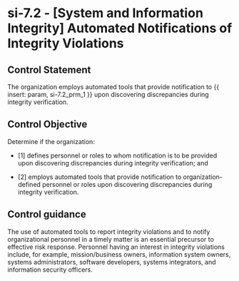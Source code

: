 # si-7.2 - \[System and Information Integrity\] Automated Notifications of Integrity Violations

## Control Statement

The organization employs automated tools that provide notification to {{ insert: param, si-7.2_prm_1 }} upon discovering discrepancies during integrity verification.

## Control Objective

Determine if the organization:

- \[1\] defines personnel or roles to whom notification is to be provided upon discovering discrepancies during integrity verification; and

- \[2\] employs automated tools that provide notification to organization-defined personnel or roles upon discovering discrepancies during integrity verification.

## Control guidance

The use of automated tools to report integrity violations and to notify organizational personnel in a timely matter is an essential precursor to effective risk response. Personnel having an interest in integrity violations include, for example, mission/business owners, information system owners, systems administrators, software developers, systems integrators, and information security officers.
